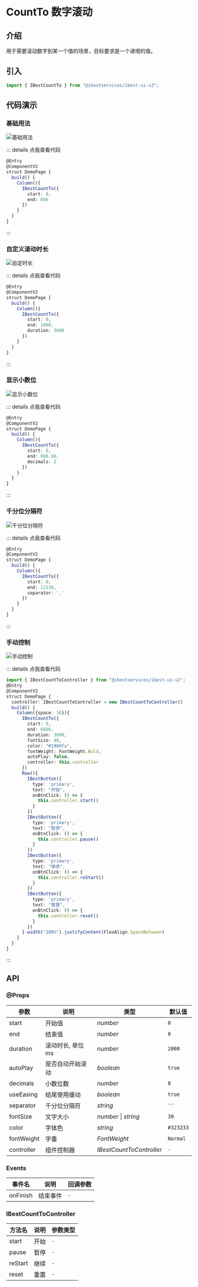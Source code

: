 # CountTo 数字滚动

## 介绍

用于需要滚动数字到某一个值的场景，目标要求是一个递增的值。
 
## 引入

```ts
import { IBestCountTo } from "@ibestservices/ibest-ui-v2";
```

## 代码演示

### 基础用法

![基础用法](./images/base.gif)

::: details 点我查看代码
```ts
@Entry
@ComponentV2
struct DemoPage {
  build() {
    Column(){
      IBestCountTo({
        start: 0,
        end: 666
      })
    }
  }
}
```
:::

### 自定义滚动时长

![自定时长](./images/duration.gif)

::: details 点我查看代码
```ts
@Entry
@ComponentV2
struct DemoPage {
  build() {
    Column(){
      IBestCountTo({
        start: 0,
        end: 1000,
        duration: 3000
      })
    }
  }
}
```
:::

### 显示小数位

![显示小数位](./images/decimals.gif)

::: details 点我查看代码
```ts
@Entry
@ComponentV2
struct DemoPage {
  build() {
    Column(){
      IBestCountTo({
        start: 0,
        end: 666.66,
        decimals: 2
      })
    }
  }
}
```
:::

### 千分位分隔符

![千分位分隔符](./images/separator.gif)

::: details 点我查看代码
```ts
@Entry
@ComponentV2
struct DemoPage {
  build() {
    Column(){
      IBestCountTo({
        start: 0,
        end: 12138,
        separator: ','
      })
    }
  }
}
```
:::

### 手动控制

![手动控制](./images/hand-movement.gif)

::: details 点我查看代码
```ts
import { IBestCountToController } from "@ibestservices/ibest-ui-v2";
@Entry
@ComponentV2
struct DemoPage {
  controller: IBestCountToController = new IBestCountToController()
  build() {
    Column({space: 16}){
      IBestCountTo({
        start: 0,
        end: 6666,
        duration: 3000,
        fontSize: 40,
        color: "#1989fa",
        fontWeight: FontWeight.Bold,
        autoPlay: false,
        controller: this.controller
      })
      Row(){
        IBestButton({
          type: 'primary',
          text: "开始",
          onBtnClick: () => {
            this.controller.start()
          }
        })
        IBestButton({
          type: 'primary',
          text: "暂停",
          onBtnClick: () => {
            this.controller.pause()
          }
        })
        IBestButton({
          type: 'primary',
          text: "继续",
          onBtnClick: () => {
            this.controller.reStart()
          }
        })
        IBestButton({
          type: 'primary',
          text: "重置",
          onBtnClick: () => {
            this.controller.reset()
          }
        })
      }.width("100%").justifyContent(FlexAlign.SpaceBetween)
    }
  }
}
```
:::


## API

### @Props

| 参数         | 说明                    | 类型      | 默认值     |
| ------------ | -----------------------| --------- | ---------- |
| start        | 开始值                  | _number_  | `0` |
| end          | 结束值                  | _number_  | `0` |
| duration     | 滚动时长, 单位 ms        | _number_  | `2000` |
| autoPlay     | 是否自动开始滚动          | _boolean_ |  `true`  |
| decimals     | 小数位数                 | _number_ | `0` |
| useEasing    | 结尾使用缓动              | _boolean_ |  `true`  |
| separator    | 千分位分隔符              | _string_ |  `''`  |
| fontSize     | 文字大小                 | _number_ \| _string_ | `30` |
| color        | 字体色                   | _string_ |  `#323233`  |
| fontWeight   | 字重                     | _FontWeight_ |  `Normal`  |
| controller   | 组件控制器                | _IBestCountToController_ |  `-`  |

### Events

| 事件名      | 说明         | 回调参数                         |
| ---------- | ------------| -------------------------------- |
| onFinish   | 结束事件     | `-` |

### IBestCountToController 

| 方法名             | 说明          | 参数类型             |
| ------------------| -------------| ----------------|
| start             | 开始          | `-` |
| pause             | 暂停          | `-` |
| reStart           | 继续          | `-` |
| reset             | 重置          | `-` |